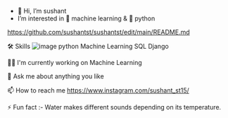 - 👋 Hi, I’m sushant
- I’m interested in 🎰 machine learning & 🐍 python




https://github.com/sushantst/sushantst/edit/main/README.md


🛠 Skills
       ![image](https://user-images.githubusercontent.com/106450499/219296538-303b03d4-9080-419f-89f9-df2bca0bc7b2.png)
        python
        Machine Learning
        SQL
        Django


👩‍💻 I'm currently working on Machine Learning

💬 Ask me about anything you like

📫 How to reach me https://www.instagram.com/sushant_st15/

⚡️ Fun fact :- Water makes different sounds depending on its temperature.
